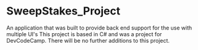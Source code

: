 # SweepStakes_Project
An application that was built to provide back end support for the use with multiple UI's
This project is based in C# and was a project for DevCodeCamp.
There will be no further additions to this project.
